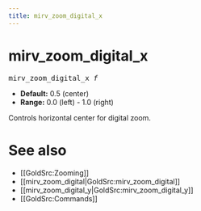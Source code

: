 ```yaml
---
title: mirv_zoom_digital_x
---
```


# mirv_zoom_digital_x

<tt>mirv_zoom_digital_x _f_</tt>

* **Default:** 0.5 (center)
* **Range:** 0.0 (left) - 1.0 (right)

Controls horizontal center for digital zoom.

# See also

* [[GoldSrc:Zooming]]
* [[mirv_zoom_digital|GoldSrc:mirv_zoom_digital]]
* [[mirv_zoom_digital_y|GoldSrc:mirv_zoom_digital_y]]
* [[GoldSrc:Commands]]
